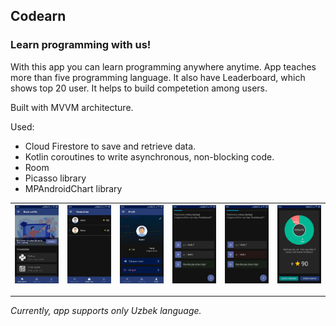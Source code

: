 ## Codearn

### Learn programming with us!

With this app you can learn programming anywhere anytime. App teaches more than five programming language. It also have Leaderboard, which shows top 20 user. It helps to build competetion among users.

Built with MVVM architecture.

Used:
- Cloud Firestore to save and retrieve data.
- Kotlin coroutines to write asynchronous, non-blocking code.
- Room
- Picasso library
- MPAndroidChart library

| ![Screenshot 1](screenshot1.jpg) | ![Screenshot 2](screenshot2.jpg) | ![Screenshot 3](screenshot3.jpg) | ![Screenshot 4](screenshot4.jpg) | ![Screenshot 5](screenshot5.jpg) | ![Screenshot 6](screenshot6.jpg)
| --------------------------- | ------------------------- | ------------------------- | ------------------------- | ------------------------- | ------------------------- |

---------------------

*Currently, app supports only Uzbek language.*
